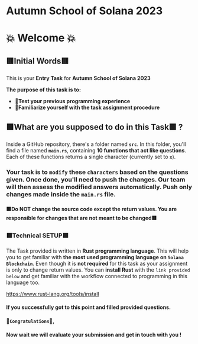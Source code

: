 # Autumn School of Solana 2023

# 💥 Welcome 💥

## 🟥Initial Words🟥 ##

This is your **Entry Task** for **Autumn School of Solana 2023**

**The purpose of this task is to:**
- 🍉**Test your previous programming experience**
- 🍉**Familiarize yourself with the task assignment procedure**


## 🟩What are you supposed to do in this Task🟩 ?
Inside a GitHub repository, there's a folder named **`src`**. In this folder, you'll find a file named **`main.rs`**, containing **10 functions that act like questions**. Each of these functions returns a single character (currently set to **`x`**).

### Your task is to `modify` these `characters` based on the questions given. Once done, you'll need to push the changes. Our team will then assess the modified answers automatically. Push only changes made inside the `main.rs` file.

#### 🟥Do NOT change the source code except the return values. You are responsible for changes that are not meant to be changed🟥


### 🟩Technical SETUP🟩 ###

The Task provided is written in **Rust programming language**. This will help you to get familiar with **the most used programming language on `Solana Blockchain`**. Even though it is **not required** for this task as your assignment is only to change return values. You can **install Rust** with the `link provided below` and get familiar with the workflow connected to programming in this language too.

https://www.rust-lang.org/tools/install


#### If you successfully got to this point and filled provided questions.
#### 👏`Congratulations`👏,
#### Now wait we will evaluate your submission and get in touch with you !
